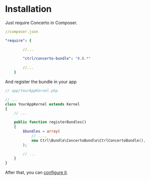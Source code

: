 # Installation

Just require Concerto in Composer.

```yml
//composer.json

"require": {

        //...
        
        "ctrl/concerto-bundle": "0.8.*"
        
        //...
    }
```

And register the bundle in your app

```php
// app/YourAppKernel.php

// ...
class YourAppKernel extends Kernel
{
    // ...

    public function registerBundles()
    {
        $bundles = array(
            // ...,
            new Ctrl\Bundle\ConcertoBundle\CtrlConcertoBundle(),
        );

        // ...
    }
}
```

After that, you can [configure it](configuration.md).

